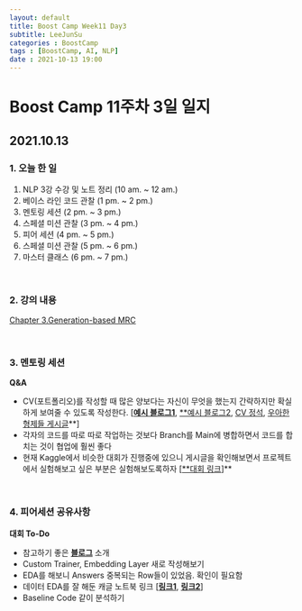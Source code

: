 ```yaml
---
layout: default
title: Boost Camp Week11 Day3
subtitle: LeeJunSu
categories : BoostCamp
tags : [BoostCamp, AI, NLP]
date : 2021-10-13 19:00
---
```

# Boost Camp 11주차 3일 일지

## 2021.10.13

### 1. 오늘 한 일

1. NLP 3강 수강 및 노트 정리 (10 am. ~ 12 am.)
2. 베이스 라인 코드 관찰 (1 pm. ~ 2 pm.)
3. 멘토링 세션 (2 pm. ~ 3 pm.)
4. 스페셜 미션 관찰 (3 pm. ~ 4 pm.)
5. 피어 세션 (4 pm. ~ 5 pm.)
6. 스페셜 미션 관찰 (5 pm. ~ 6 pm.)
7. 마스터 클래스 (6 pm. ~ 7 pm.)

<br/>

### 2. 강의 내용

[Chapter 3.Generation-based MRC](https://www.notion.so/Chapter-3-Generation-based-MRC-611fc4341ceb42a08beaadaa8d4494af)

<br/>

### 3. 멘토링 세션

**Q&A**

- CV(포트폴리오)를 작성할 때 많은 양보다는 자신이 무엇을 했는지 간략하지만 확실하게 보여줄 수 있도록 작성한다. 
[[**예시 블로그1**](https://cheoljun95.github.io/research_interest/), [**예시 블로그2](https://carpedm20.github.io/), [CV 정석](https://github.com/subinium/CV/blob/master/CV.pdf), [우아한 형제들 게시글](https://techblog.woowahan.com/2531/)**]
- 각자의 코드를 따로 따로 작업하는 것보다 Branch를 Main에 병합하면서 코드를 합치는 것이 협업에 훨씬 좋다
- 현재 Kaggle에서 비슷한 대회가 진행중에 있으니 게시글을 확인해보면서 프로젝트에서 실험해보고 싶은 부분은 실험해보도록하자
[[**대회 링크](https://www.kaggle.com/c/chaii-hindi-and-tamil-question-answering)]**

<br/>

### 4. 피어세션 공유사항

**대회 To-Do**

- 참고하기 좋은 [**블로그**](https://bcho.tistory.com/) 소개
- Custom Trainer, Embedding Layer 새로 작성해보기
- EDA를 해보니 Answers 중복되는 Row들이 있었음. 확인이 필요함
- 데이터 EDA를 잘 해둔 캐글 노트북 링크 [[**링크1**](https://www.kaggle.com/subinium/awesome-visualization-with-titanic-dataset), [**링크2**](https://www.kaggle.com/subinium/tps-aug-simple-eda/notebook)]
- Baseline Code 같이 분석하기